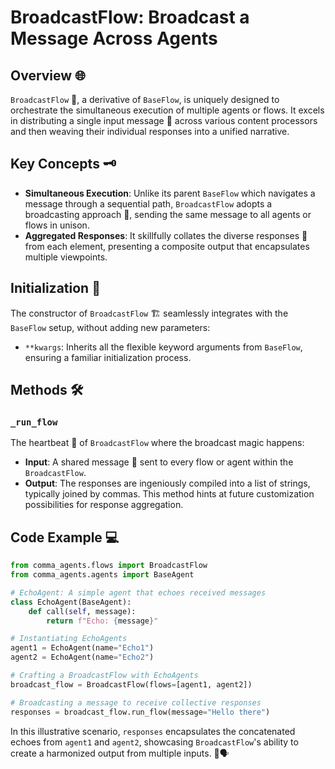 # BroadcastFlow: Broadcast a Message Across Agents

## Overview 🌐
`BroadcastFlow` 🌟, a derivative of `BaseFlow`, is uniquely designed to orchestrate the simultaneous execution of multiple agents or flows. It excels in distributing a single input message 📨 across various content processors and then weaving their individual responses into a unified narrative.

## Key Concepts 🗝️
- **Simultaneous Execution**: Unlike its parent `BaseFlow` which navigates a message through a sequential path, `BroadcastFlow` adopts a broadcasting approach 📡, sending the same message to all agents or flows in unison.
- **Aggregated Responses**: It skillfully collates the diverse responses 💬 from each element, presenting a composite output that encapsulates multiple viewpoints.

## Initialization 🏁
The constructor of `BroadcastFlow` 🏗️ seamlessly integrates with the `BaseFlow` setup, without adding new parameters:
- `**kwargs`: Inherits all the flexible keyword arguments from `BaseFlow`, ensuring a familiar initialization process.

## Methods 🛠️
### `_run_flow`
The heartbeat 💓 of `BroadcastFlow` where the broadcast magic happens:
- **Input**: A shared message 🔄 sent to every flow or agent within the `BroadcastFlow`.
- **Output**: The responses are ingeniously compiled into a list of strings, typically joined by commas. This method hints at future customization possibilities for response aggregation.

## Code Example 💻
```python
from comma_agents.flows import BroadcastFlow
from comma_agents.agents import BaseAgent

# EchoAgent: A simple agent that echoes received messages
class EchoAgent(BaseAgent):
    def call(self, message):
        return f"Echo: {message}"

# Instantiating EchoAgents
agent1 = EchoAgent(name="Echo1")
agent2 = EchoAgent(name="Echo2")

# Crafting a BroadcastFlow with EchoAgents
broadcast_flow = BroadcastFlow(flows=[agent1, agent2])

# Broadcasting a message to receive collective responses
responses = broadcast_flow.run_flow(message="Hello there")
```
In this illustrative scenario, `responses` encapsulates the concatenated echoes from `agent1` and `agent2`, showcasing `BroadcastFlow`'s ability to create a harmonized output from multiple inputs. 🎼🗣️